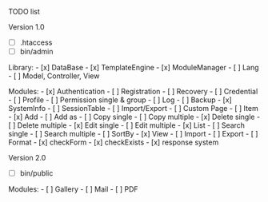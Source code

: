 TODO list

Version 1.0

- [ ] .htaccess
- [ ] bin/admin

Library:
	- [x] DataBase
	- [x] TemplateEngine
	- [x] ModuleManager
	- [ ] Lang
	- [ ] Model, Controller, View

Modules: 
	- [x] Authentication
	- [ ] Registration
	- [ ] Recovery
	- [ ] Credential
	- [ ] Profile
	- [ ] Permission single & group
	- [ ] Log
	- [ ] Backup
	- [x] SystemInfo
	- [ ] SessionTable
	- [ ] Import/Export
	- [ ] Custom Page
	- [ ] Item
		- [x] Add
		- [ ] Add as
		- [ ] Copy single
		- [ ] Copy multiple
		- [x] Delete single
		- [ ] Delete multiple
		- [x] Edit single
		- [ ] Edit multiple
		- [x] List
		- [ ] Search single
		- [ ] Search multiple
		- [ ] SortBy
		- [x] View
		- [ ] Import
		- [ ] Export
		- [ ] Format
		- [x] checkForm
		- [x] checkExists
		- [x] response system

Version 2.0

- [ ] bin/public

Modules:
	- [ ] Gallery
	- [ ] Mail
	- [ ] PDF
